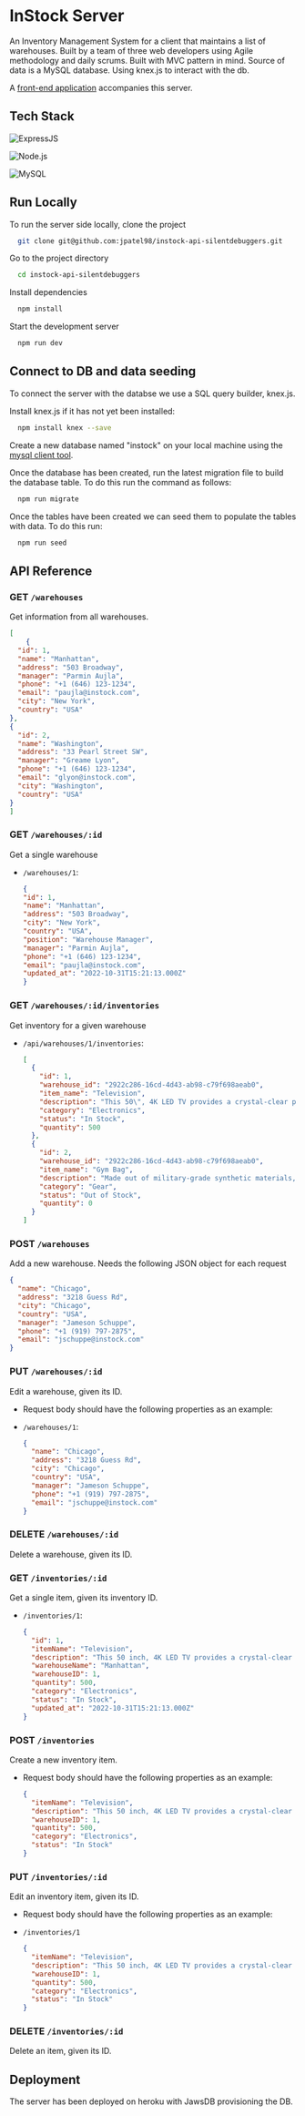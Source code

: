 # InStock Server

An Inventory Management System for a client that maintains a list of warehouses. Built by a team of three web developers using Agile methodology and daily scrums. Built with MVC pattern in mind. Source of data is a MySQL database. Using knex.js to interact with the db. 

A [front-end application](https://github.com/jpatel98/instock-client-silentdebuggers) accompanies this server.

## Tech Stack

![ExpressJS](https://img.shields.io/badge/Express.js-404D59?style=for-the-badge)

![Node.js](https://img.shields.io/badge/Node.js-43853D?style=for-the-badge&logo=node.js&logoColor=white)

![MySQL](https://img.shields.io/badge/MySQL-005C84?style=for-the-badge&logo=mysql&logoColor=white)
## Run Locally

To run the server side locally, clone the project

```bash
  git clone git@github.com:jpatel98/instock-api-silentdebuggers.git
```

Go to the project directory

```bash
  cd instock-api-silentdebuggers
```

Install dependencies

```bash
  npm install
```

Start the development server

```bash
  npm run dev
```

## Connect to DB and data seeding

To connect the server with the databse we use a SQL query builder, knex.js. 

Install knex.js if it has not yet been installed:

```bash
  npm install knex --save
```

Create a new database named "instock" on your local machine using the [mysql client tool](https://www.mysqltutorial.org/mysql-create-database/).

Once the database has been created, run the latest migration file to build the database table. To do this run the command as follows:

```bash
  npm run migrate
```

Once the tables have been created we can seed them to populate the tables with data. To do this run:

```bash
  npm run seed
```
## API Reference


### GET `/warehouses`

Get information from all warehouses.

  ```json
  [
      {
    "id": 1,
    "name": "Manhattan",
    "address": "503 Broadway",
    "manager": "Parmin Aujla",
    "phone": "+1 (646) 123-1234",
    "email": "paujla@instock.com",
    "city": "New York",
    "country": "USA"
  },
  {
    "id": 2,
    "name": "Washington",
    "address": "33 Pearl Street SW",
    "manager": "Greame Lyon",
    "phone": "+1 (646) 123-1234",
    "email": "glyon@instock.com",
    "city": "Washington",
    "country": "USA"
  }
  ]
  ```

### GET `/warehouses/:id`

Get a single warehouse

- `/warehouses/1`:

  ```json
  {
  "id": 1,
  "name": "Manhattan",
  "address": "503 Broadway",
  "city": "New York",
  "country": "USA",
  "position": "Warehouse Manager",
  "manager": "Parmin Aujla",
  "phone": "+1 (646) 123-1234",
  "email": "paujla@instock.com",
  "updated_at": "2022-10-31T15:21:13.000Z"
  }
  ```

### GET `/warehouses/:id/inventories`

Get inventory for a given warehouse 

- `/api/warehouses/1/inventories`:

  ```json
  [
    {
      "id": 1,
      "warehouse_id": "2922c286-16cd-4d43-ab98-c79f698aeab0",
      "item_name": "Television",
      "description": "This 50\", 4K LED TV provides a crystal-clear picture and vivid colors.",
      "category": "Electronics",
      "status": "In Stock",
      "quantity": 500
    },
    {
      "id": 2,
      "warehouse_id": "2922c286-16cd-4d43-ab98-c79f698aeab0",
      "item_name": "Gym Bag",
      "description": "Made out of military-grade synthetic materials, this gym bag is highly durable, water resistant, and easy to clean.",
      "category": "Gear",
      "status": "Out of Stock",
      "quantity": 0
    }
  ]
  ```

### POST `/warehouses`

Add a new warehouse. 
Needs the following JSON object for each request
  ```json
  {
    "name": "Chicago",
    "address": "3218 Guess Rd",
    "city": "Chicago",
    "country": "USA",
    "manager": "Jameson Schuppe",
    "phone": "+1 (919) 797-2875",
    "email": "jschuppe@instock.com"
  }
  ```

### PUT `/warehouses/:id`

Edit a warehouse, given its ID.

- Request body should have the following properties as an example:

- `/warehouses/1`:

  ```json
  {
    "name": "Chicago",
    "address": "3218 Guess Rd",
    "city": "Chicago",
    "country": "USA",
    "manager": "Jameson Schuppe",
    "phone": "+1 (919) 797-2875",
    "email": "jschuppe@instock.com"
  }
  ```
### DELETE `/warehouses/:id`

Delete a warehouse, given its ID. 

### GET `/inventories/:id`

Get a single item, given its inventory ID. 

- `/inventories/1`:

  ```json
  {
    "id": 1,
    "itemName": "Television",
    "description": "This 50 inch, 4K LED TV provides a crystal-clear picture and vivid colors.",
    "warehouseName": "Manhattan",
    "warehouseID": 1,
    "quantity": 500,
    "category": "Electronics",
    "status": "In Stock",
    "updated_at": "2022-10-31T15:21:13.000Z"
  }
  ```

### POST `/inventories`

Create a new inventory item.

- Request body should have the following properties as an example:
  ```json
  {
    "itemName": "Television",
    "description": "This 50 inch, 4K LED TV provides a crystal-clear picture and vivid colors.",
    "warehouseID": 1,
    "quantity": 500,
    "category": "Electronics",
    "status": "In Stock"
  }
  ```

### PUT `/inventories/:id`

Edit an inventory item, given its ID.

- Request body should have the following properties as an example:

- `/inventories/1`

  ```json
  {
    "itemName": "Television",
    "description": "This 50 inch, 4K LED TV provides a crystal-clear picture and vivid colors.",
    "warehouseID": 1,
    "quantity": 500,
    "category": "Electronics",
    "status": "In Stock"
  }
  ```
### DELETE `/inventories/:id`

Delete an item, given its ID.



## Deployment

The server has been deployed on heroku with JawsDB provisioning the DB.
